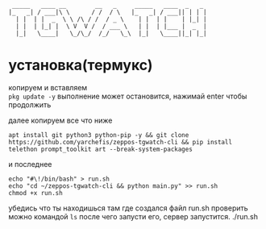 ```
 _____   ____ __        __   _     _____   ____  _   _
|_   _| / ___|\ \      / /  / \   |_   _| / ___|| | | |
  | |  | |  _  \ \ /\ / /  / _ \    | |  | |    | |_| |
  | |  | |_| |  \ V  V /  / ___ \   | |  | |___ |  _  |
  |_|   \____|   \_/\_/  /_/   \_\  |_|   \____||_| |_|
```
# установка(термукс)
копируем и вставляем    
```pkg update -y``` выполнение может остановится, нажимай enter чтобы продолжить

далее копируем все что ниже
```
apt install git python3 python-pip -y && git clone https://github.com/yarchefis/zeppos-tgwatch-cli && pip install telethon prompt_toolkit art --break-system-packages
``` 

и последнее
```
echo "#\!/bin/bash" > run.sh
echo "cd ~/zeppos-tgwatch-cli && python main.py" >> run.sh  
chmod +x run.sh
```

убедись что ты находишься там где создался файл run.sh
проверить можно командой ```ls```
после чего запусти его, сервер запустится.
 ./run.sh